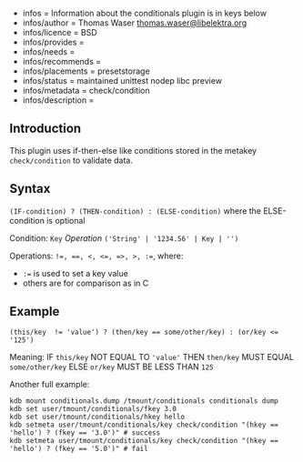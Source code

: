 - infos = Information about the conditionals plugin is in keys below
- infos/author = Thomas Waser <thomas.waser@libelektra.org>
- infos/licence = BSD
- infos/provides =
- infos/needs =
- infos/recommends =
- infos/placements = presetstorage
- infos/status = maintained unittest nodep libc preview
- infos/metadata = check/condition
- infos/description =

## Introduction ##

This plugin uses if-then-else like conditions stored in the metakey `check/condition` to validate data.

## Syntax ##

`(IF-condition) ? (THEN-condition) : (ELSE-condition)` where the ELSE-condition is optional

Condition:  `Key` *Operation* `('String' | '1234.56' | Key | '')`

Operations: `!=, ==, <, <=, =>, >, :=`, where:

- `:=` is used to set a key value
- others are for comparison as in C


## Example ##

`(this/key  != 'value') ? (then/key == some/other/key) : (or/key <= '125')` 

Meaning: IF `this/key` NOT EQUAL TO `'value'` THEN `then/key` MUST EQUAL `some/other/key` ELSE `or/key` MUST BE LESS THAN `125`


Another full example:

    kdb mount conditionals.dump /tmount/conditionals conditionals dump
    kdb set user/tmount/conditionals/fkey 3.0
    kdb set user/tmount/conditionals/hkey hello
    kdb setmeta user/tmount/conditionals/key check/condition "(hkey == 'hello') ? (fkey == '3.0')" # success
    kdb setmeta user/tmount/conditionals/key check/condition "(hkey == 'hello') ? (fkey == '5.0')" # fail
